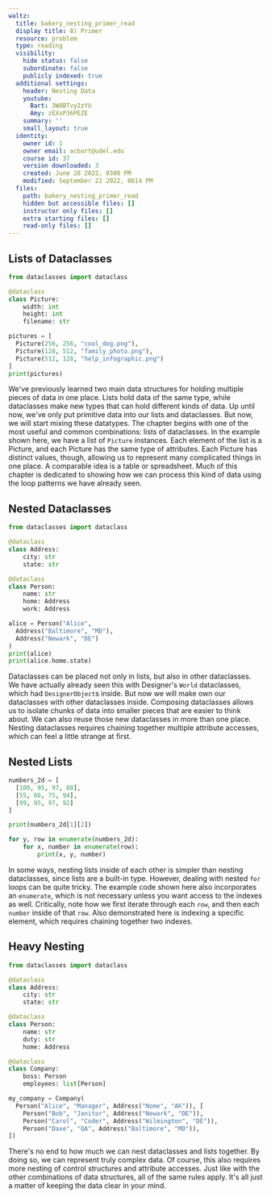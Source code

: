 ```yaml
---
waltz:
  title: bakery_nesting_primer_read
  display title: 8) Primer
  resource: problem
  type: reading
  visibility:
    hide status: false
    subordinate: false
    publicly indexed: true
  additional settings:
    header: Nesting Data
    youtube:
      Bart: 3W0BTvy2zYU
      Amy: zEXsP36PEZE
    summary: ''
    small_layout: true
  identity:
    owner id: 1
    owner email: acbart@udel.edu
    course id: 37
    version downloaded: 3
    created: June 28 2022, 0300 PM
    modified: September 22 2022, 0614 PM
  files:
    path: bakery_nesting_primer_read
    hidden but accessible files: []
    instructor only files: []
    extra starting files: []
    read-only files: []
---
```

## Lists of Dataclasses

```python list-of-dc
from dataclasses import dataclass

@dataclass
class Picture:
    width: int
    height: int
    filename: str

pictures = [
  Picture(256, 256, "cool_dog.png"),
  Picture(128, 512, "family_photo.png"),
  Picture(512, 128, "help_infographic.png")
]
print(pictures)
```

We've previously learned two main data structures for holding multiple pieces of data in one place.
Lists hold data of the same type, while dataclasses make new types that can hold different kinds of data.
Up until now, we've only put primitive data into our lists and dataclasses.
But now, we will start mixing these datatypes.
The chapter begins with one of the most useful and common combinations: lists of dataclasses.
In the example shown here, we have a list of `Picture` instances.
Each element of the list is a Picture, and each Picture has the same type of attributes.
Each Picture has distinct values, though, allowing us to represent many complicated things in one place.
A comparable idea is a table or spreadsheet.
Much of this chapter is dedicated to showing how we can process this kind of data using the loop patterns we have already seen.

## Nested Dataclasses

```python nested-dc
from dataclasses import dataclass

@dataclass
class Address:
    city: str
    state: str 

@dataclass
class Person:
    name: str
    home: Address
    work: Address

alice = Person("Alice",
  Address("Baltimore", "MD"),
  Address("Newark", "DE")
)
print(alice)
print(alice.home.state)
```

Dataclasses can be placed not only in lists, but also in other dataclasses.
We have actually already seen this with Designer's `World` dataclasses, which had `DesignerObject`s inside.
But now we will make own our dataclasses with other dataclasses inside.
Composing dataclasses allows us to isolate chunks of data into smaller pieces that are easier to think about.
We can also reuse those new dataclasses in more than one place.
Nesting dataclasses requires chaining together multiple attribute accesses, which can feel a little strange at first.

## Nested Lists

```python nested-lists
numbers_2d = [
  [100, 95, 97, 88],
  [55, 66, 75, 94],
  [99, 95, 97, 92]
]

print(numbers_2d[1][2])

for y, row in enumerate(numbers_2d):
    for x, number in enumerate(row):
        print(x, y, number)
```

In some ways, nesting lists inside of each other is simpler than nesting dataclasses, since lists are a built-in type.
However, dealing with nested `for` loops can be quite tricky.
The example code shown here also incorporates an `enumerate`, which is not necessary unless you want access to the indexes as well.
Critically, note how we first iterate through each `row`, and then each `number` inside of that `row`.
Also demonstrated here is indexing a specific element, which requires chaining together two indexes.

## Heavy Nesting

```python heavy-nesting-example
from dataclasses import dataclass

@dataclass
class Address:
    city: str
    state: str

@dataclass
class Person:
    name: str
    duty: str
    home: Address

@dataclass
class Company:
    boss: Person
    employees: list[Person]

my_company = Company(
  Person("Alice", "Manager", Address("Nome", "AK")), [
    Person("Bob", "Janitor", Address("Newark", "DE")),
    Person("Carol", "Coder", Address("Wilmington", "DE")),
    Person("Dave", "QA", Address("Baltimore", "MD")),
])
```

There's no end to how much we can nest dataclasses and lists together.
By doing so, we can represent truly complex data.
Of course, this also requires more nesting of control structures and attribute accesses.
Just like with the other combinations of data structures, all of the same rules apply.
It's all just a matter of keeping the data clear in your mind.